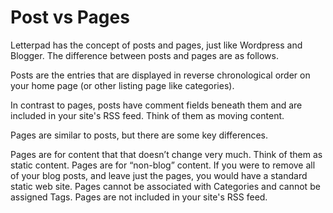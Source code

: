 # Post vs Pages

Letterpad has the concept of posts and pages, just like Wordpress and Blogger. The difference between posts and pages are as follows.

Posts are the entries that are displayed in reverse chronological order on your home page \(or other listing page like categories\).

In contrast to pages, posts have comment fields beneath them and are included in your site's RSS feed. Think of them as moving content.

Pages are similar to posts, but there are some key differences.

Pages are for content that that doesn’t change very much. Think of them as static content. Pages are for “non-blog” content. If you were to remove all of your blog posts, and leave just the pages, you would have a standard static web site. Pages cannot be associated with Categories and cannot be assigned Tags. Pages are not included in your site's RSS feed.

